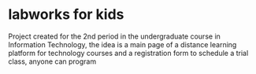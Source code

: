 # labworks for kids
 Project created for the 2nd period in the undergraduate course in Information Technology, the idea is a main page of a distance learning platform for technology courses and a registration form to schedule a trial class, anyone can program
